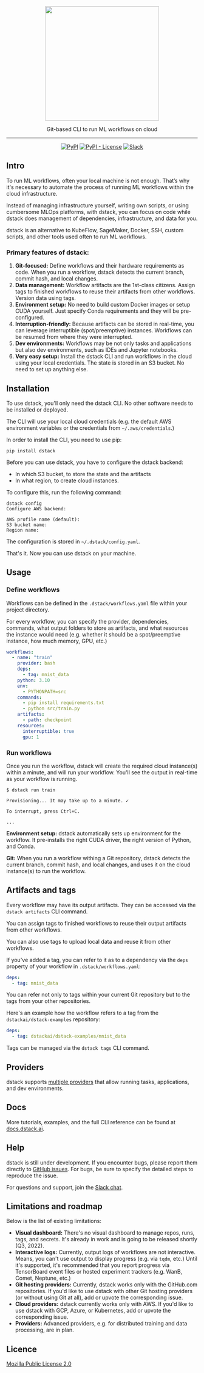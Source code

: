 <div align="center">
<img src="https://raw.githubusercontent.com/dstackai/dstack/master/docs/assets/logo.svg" width="300px"/>    

Git-based CLI to run ML workflows on cloud
______________________________________________________________________

[![PyPI](https://img.shields.io/pypi/v/dstack?style=for-the-badge&color=brightgreen)](https://pypi.org/project/dstack/)
[![PyPI - License](https://img.shields.io/pypi/l/dstack?style=for-the-badge&color=blue)](https://github.com/dstackai/dstack/blob/master/LICENSE.md)
[![Slack](https://img.shields.io/badge/slack-chat-e01563?style=for-the-badge)](https://join.slack.com/t/dstackai/shared_invite/zt-xdnsytie-D4qU9BvJP8vkbkHXdi6clQ)

[//]: # ([![twitter]&#40;https://img.shields.io/twitter/follow/dstackai.svg?style=social&label=Follow&#41;]&#40;https://twitter.com/dstackai&#41;)

</div>

## Intro

To run ML workflows, often your local machine is not enough. 
That’s why it's necessary to automate the process of running ML workflows within the cloud infrastructure.

Instead of managing infrastructure yourself, writing own scripts, or using cumbersome MLOps platforms, with dstack, 
you can focus on code while dstack does management of dependencies, infrastructure, and data for you.

dstack is an alternative to KubeFlow, SageMaker, Docker, SSH, custom scripts, and other tools used often to
run ML workflows.

### Primary features of dstack:

1. **Git-focused:** Define workflows and their hardware requirements as code.
   When you run a workflow, dstack detects the current branch, commit hash, and local changes.
2. **Data management:** Workflow artifacts are the 1st-class citizens.
   Assign tags to finished workflows to reuse their artifacts from other workflows. 
   Version data using tags.
3. **Environment setup:** No need to build custom Docker images or setup CUDA yourself. Just specify Conda 
   requirements and they will be pre-configured.
4. **Interruption-friendly:** Because artifacts can be stored in real-time, you can leverage interruptible 
   (spot/preemptive) instances. Workflows can be resumed from where they were interrupted.
5. **Dev environments:** Workflows may be not only tasks and applications but also dev environments, such as 
   IDEs and Jupyter notebooks.
6. **Very easy setup:** Install the dstack CLI and run workflows
   in the cloud using your local credentials. The state is stored in an S3 bucket. 
   No need to set up anything else.

## Installation

To use dstack, you'll only need the dstack CLI. No other software needs to be installed or deployed.

The CLI will use your local cloud credentials (e.g. the default AWS environment variables 
or the credentials from `~/.aws/credentials`.)

In order to install the CLI, you need to use pip:

```shell
pip install dstack
```

Before you can use dstack, you have to configure the dstack backend:

 * In which S3 bucket, to store the state and the artifacts
 * In what region, to create cloud instances.

To configure this, run the following command:

```shell
dstack config
Configure AWS backend:

AWS profile name (default):
S3 bucket name:
Region name:
```

The configuration is stored in `~/.dstack/config.yaml`.

That's it. Now you can use dstack on your machine.

## Usage

### Define workflows

Workflows can be defined in the `.dstack/workflows.yaml` file within your 
project directory.

For every workflow, you can specify the provider, dependencies, commands, what output 
folders to store as artifacts, and what resources the instance would need (e.g. whether it should be a 
spot/preemptive instance, how much memory, GPU, etc.)

```yaml
workflows:
  - name: "train"
    provider: bash
    deps:
      - tag: mnist_data
    python: 3.10
    env:
      - PYTHONPATH=src
    commands:
      - pip install requirements.txt
      - python src/train.py
    artifacts: 
      - path: checkpoint
    resources:
      interruptible: true
      gpu: 1
```

### Run workflows

Once you run the workflow, dstack will create the required cloud instance(s) within a minute,
and will run your workflow. You'll see the output in real-time as your 
workflow is running.

```shell
$ dstack run train

Provisioning... It may take up to a minute. ✓

To interrupt, press Ctrl+C.

...
```

**Environment setup:** dstack automatically sets up environment for the workflow. It pre-installs the right CUDA driver, 
the right version of Python, and Conda.

**Git:** When you run a workflow withing a Git repository, dstack detects the current branch, commit hash, 
and local changes, and uses it on the cloud instance(s) to run the workflow.

## Artifacts and tags

Every workflow may have its output artifacts. They can be accessed via the `dstack artifacts` CLI command.

You can assign tags to finished workflows to reuse their output artifacts from other workflows.

You can also use tags to upload local data and reuse it from other workflows.

If you've added a tag, you can refer to it as to a dependency via the `deps` property of your workflow 
in `.dstack/workflows.yaml`:

```yaml
deps:
  - tag: mnist_data
```

You can refer not only to tags within your current Git repository but to the tags from your other 
repositories.

Here's an example how the workflow refers to a tag from the `dstackai/dstack-examples` repository:

```yaml
deps:
  - tag: dstackai/dstack-examples/mnist_data
```

Tags can be managed via the `dstack tags` CLI command.

## Providers

dstack supports [multiple providers](https://docs.dstack.ai/providers) that allow running tasks, applications, 
and dev environments.

## Docs

More tutorials, examples, and the full CLI reference can be found at [docs.dstack.ai](https://docs.dstack.ai).

## Help

dstack is still under development. If you encounter bugs, please report them directly 
to [GitHub issues](https://github.com/dstackai/dstack/issues).
For bugs, be sure to specify the detailed steps to reproduce the issue.

For questions and support, join the [Slack chat](https://join.slack.com/t/dstackai/shared_invite/zt-xdnsytie-D4qU9BvJP8vkbkHXdi6clQ).

## Limitations and roadmap

Below is the list of existing limitations:

- **Visual dashboard:** There's no visual dashboard to manage repos, runs, tags, and secrets. 
  It's already in work and is going to be released shortly (Q3, 2022).
- **Interactive logs:** Currently, output logs of workflows are not interactive. Means, you can't 
  use output to display progress (e.g. via `tqdm`, etc.) Until it's supported, it's recommended that 
  you report progress via TensorBoard event files or hosted experiment trackers (e.g. WanB, Comet, 
  Neptune, etc.) 
- **Git hosting providers:** Currently, dstack works only with the GitHub.com repositories. If you'd like to use
  dstack with other Git hosting providers (or without using Git at all), add or upvote the 
  corresponding issue.
- **Cloud providers:** dstack currently works only with AWS. If you'd like to use dstack with GCP, 
  Azure, or Kubernetes, add or upvote the corresponding issue.
- **Providers:** Advanced providers, e.g. for distributed training and data processing, are in plan.

##  Licence

[Mozilla Public License 2.0](LICENSE.md)